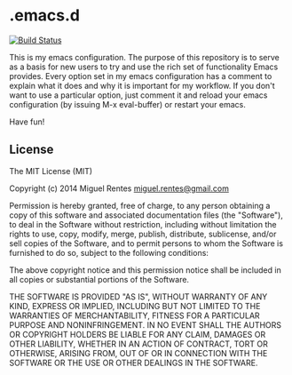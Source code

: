 # .emacs.d

[![Build Status](https://travis-ci.org/rentes/.emacs.d.svg?branch=master)](https://travis-ci.org/rentes/.emacs.d)

This is my emacs configuration.
The purpose of this repository is to serve as a basis for new users to try and use the rich set of functionality Emacs provides.
Every option set in my emacs configuration has a comment to explain what it does and why it is important for my workflow. If you don't want to use a particular option, just comment it and reload your emacs configuration (by issuing M-x eval-buffer) or restart your emacs.

Have fun!

License
--------------

The MIT License (MIT)

Copyright (c) 2014 Miguel Rentes <miguel.rentes@gmail.com>

Permission is hereby granted, free of charge, to any person obtaining a copy
of this software and associated documentation files (the "Software"), to deal
in the Software without restriction, including without limitation the rights
to use, copy, modify, merge, publish, distribute, sublicense, and/or sell
copies of the Software, and to permit persons to whom the Software is
furnished to do so, subject to the following conditions:

The above copyright notice and this permission notice shall be included in all
copies or substantial portions of the Software.

THE SOFTWARE IS PROVIDED "AS IS", WITHOUT WARRANTY OF ANY KIND, EXPRESS OR
IMPLIED, INCLUDING BUT NOT LIMITED TO THE WARRANTIES OF MERCHANTABILITY,
FITNESS FOR A PARTICULAR PURPOSE AND NONINFRINGEMENT. IN NO EVENT SHALL THE
AUTHORS OR COPYRIGHT HOLDERS BE LIABLE FOR ANY CLAIM, DAMAGES OR OTHER
LIABILITY, WHETHER IN AN ACTION OF CONTRACT, TORT OR OTHERWISE, ARISING FROM,
OUT OF OR IN CONNECTION WITH THE SOFTWARE OR THE USE OR OTHER DEALINGS IN THE
SOFTWARE.
